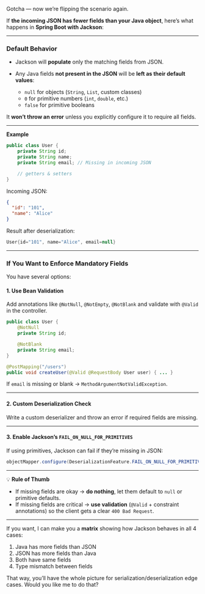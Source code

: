 Gotcha — now we’re flipping the scenario again.

If **the incoming JSON has fewer fields than your Java object**, here’s what happens in **Spring Boot with Jackson**:

---

### **Default Behavior**

* Jackson will **populate** only the matching fields from JSON.
* Any Java fields **not present in the JSON** will be **left as their default values**:

  * `null` for objects (`String`, `List`, custom classes)
  * `0` for primitive numbers (`int`, `double`, etc.)
  * `false` for primitive booleans

It **won’t throw an error** unless you explicitly configure it to require all fields.

---

**Example**

```java
public class User {
    private String id;
    private String name;
    private String email; // Missing in incoming JSON

    // getters & setters
}
```

Incoming JSON:

```json
{
  "id": "101",
  "name": "Alice"
}
```

Result after deserialization:

```java
User{id="101", name="Alice", email=null}
```

---

### **If You Want to Enforce Mandatory Fields**

You have several options:

#### **1. Use Bean Validation**

Add annotations like `@NotNull`, `@NotEmpty`, `@NotBlank` and validate with `@Valid` in the controller.

```java
public class User {
    @NotNull
    private String id;

    @NotBlank
    private String email;
}
```

```java
@PostMapping("/users")
public void createUser(@Valid @RequestBody User user) { ... }
```

If `email` is missing or blank → `MethodArgumentNotValidException`.

---

#### **2. Custom Deserialization Check**

Write a custom deserializer and throw an error if required fields are missing.

---

#### **3. Enable Jackson’s `FAIL_ON_NULL_FOR_PRIMITIVES`**

If using primitives, Jackson can fail if they’re missing in JSON:

```java
objectMapper.configure(DeserializationFeature.FAIL_ON_NULL_FOR_PRIMITIVES, true);
```

---

💡 **Rule of Thumb**

* If missing fields are okay → **do nothing**, let them default to `null` or primitive defaults.
* If missing fields are critical → **use validation** (`@Valid` + constraint annotations) so the client gets a clear `400 Bad Request`.

---

If you want, I can make you a **matrix** showing how Jackson behaves in all 4 cases:

1. Java has more fields than JSON
2. JSON has more fields than Java
3. Both have same fields
4. Type mismatch between fields

That way, you’ll have the whole picture for serialization/deserialization edge cases. Would you like me to do that?
